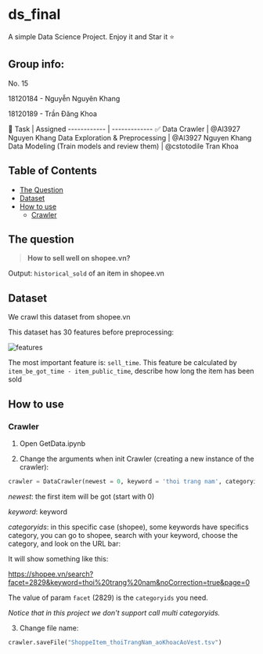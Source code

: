 # ds_final

A simple Data Science Project. Enjoy it and Star it :star:
## Group info:

No. 15

18120184 - Nguyễn Nguyên Khang

18120189 - Trần Đăng Khoa

:dart:
Task | Assigned
------------ | -------------
:white_check_mark: Data Crawler | @Al3927 Nguyen Khang
Data Exploration & Preprocessing | @Al3927 Nguyen Khang
Data Modeling (Train models and review them) | @cstotodile Tran Khoa

## Table of Contents

- [The Question](#the-question)
- [Dataset](#Dataset)
- [How to use](#how-to-use)
  - [Crawler](#Crawler)

## The question

> __How to sell well on shopee.vn?__

Output: `historical_sold` of an item in shopee.vn

## Dataset

We crawl this dataset from shopee.vn

This dataset has 30 features before preprocessing:

![features](https://github.com/cstotodile/ds_final/blob/main/images/features.jpg?raw=true)

The most important feature is: `sell_time`. This feature be calculated by ```item_be_got_time - item_public_time```, describe how long the item has been sold

## How to use

### Crawler

1. Open GetData.ipynb

2. Change the arguments when init Crawler (creating a new instance of the crawler):

```python
crawler = DataCrawler(newest = 0, keyword = 'thoi trang nam', categoryids = '15139')
```

_newest_: the first item will be got (start with 0)

_keyword_: keyword

_categoryids_: in this specific case (shopee), some keywords have specifics category, you can go to shopee, search with your keyword, choose the category, and look on the URL bar:

It will show something like this:

https://shopee.vn/search?facet=2829&keyword=thoi%20trang%20nam&noCorrection=true&page=0

The value of param `facet` (2829) is the `categoryids` you need.

_Notice that in this project we don't support call multi categoryids._



3. Change file name: 
```python
crawler.saveFile("ShoppeItem_thoiTrangNam_aoKhoacAoVest.tsv")
```
